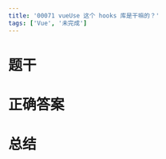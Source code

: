 ```yaml
---
title: '00071 vueUse 这个 hooks 库是干嘛的？'
tags: ['Vue', '未完成']
---
```


# 题干



# 正确答案



# 总结



<script>
  function func() {

  }
  
</script>